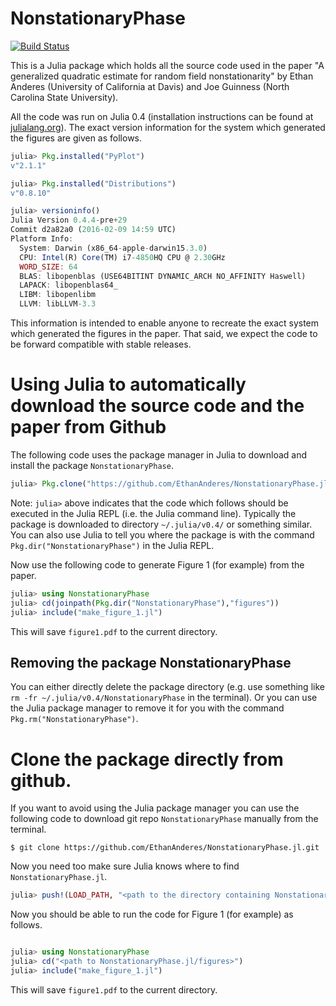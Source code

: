 # NonstationaryPhase

[![Build Status](https://travis-ci.org/EthanAnderes/NonstationaryPhase.jl.svg?branch=master)](https://travis-ci.org/EthanAnderes/NonstationaryPhase.jl)

This is a Julia package which holds all the source code used in the paper "A generalized quadratic estimate for random field nonstationarity" by Ethan Anderes (University of California at Davis) and Joe Guinness (North Carolina State University). 

All the code was run on Julia 0.4 (installation instructions can be found at [julialang.org](http://julialang.org)). The exact version information for the system which generated the figures are given as follows. 

```julia
julia> Pkg.installed("PyPlot")
v"2.1.1"

julia> Pkg.installed("Distributions")
v"0.8.10"

julia> versioninfo()
Julia Version 0.4.4-pre+29
Commit d2a82a0 (2016-02-09 14:59 UTC)
Platform Info:
  System: Darwin (x86_64-apple-darwin15.3.0)
  CPU: Intel(R) Core(TM) i7-4850HQ CPU @ 2.30GHz
  WORD_SIZE: 64
  BLAS: libopenblas (USE64BITINT DYNAMIC_ARCH NO_AFFINITY Haswell)
  LAPACK: libopenblas64_
  LIBM: libopenlibm
  LLVM: libLLVM-3.3
```

This information is intended to enable anyone to recreate the exact system which generated the figures in the paper. That said, we expect the code to be forward compatible with stable releases.

# Using Julia to automatically download the source code and the paper from Github

The following code uses the package manager in Julia to download and install the package `NonstationaryPhase`. 

```julia
julia> Pkg.clone("https://github.com/EthanAnderes/NonstationaryPhase.jl.git")
```

Note: `julia>` above indicates that the code which follows should be executed in the Julia REPL (i.e. the Julia command line). Typically the package is downloaded to directory `~/.julia/v0.4/` or something similar. You can also use Julia to tell you where the package is with the command `Pkg.dir("NonstationaryPhase")` in the Julia REPL. 

Now use the following code to generate Figure 1 (for example) from the paper.

```julia
julia> using NonstationaryPhase 
julia> cd(joinpath(Pkg.dir("NonstationaryPhase"),"figures"))
julia> include("make_figure_1.jl") 
```

This will save `figure1.pdf` to the current directory.

## Removing the package NonstationaryPhase

You can either directly delete the package directory (e.g. use something like `rm -fr ~/.julia/v0.4/NonstationaryPhase` in the terminal). Or you can use the Julia package manager to remove it for you with the command `Pkg.rm("NonstationaryPhase")`.


# Clone the package directly from github.

If you want to avoid using the Julia package manager you can use the following code to download git repo `NonstationaryPhase` manually from the terminal.

```
$ git clone https://github.com/EthanAnderes/NonstationaryPhase.jl.git
```

Now you need too make sure Julia knows where to find `NonstationaryPhase.jl`. 


```julia
julia> push!(LOAD_PATH, "<path to the directory containing NonstationaryPhase.jl>")
```

Now you should be able to run the code for Figure 1 (for example) as follows.

```julia

julia> using NonstationaryPhase
julia> cd("<path to NonstationaryPhase.jl/figures>")
julia> include("make_figure_1.jl")
```

This will save `figure1.pdf` to the current directory.
